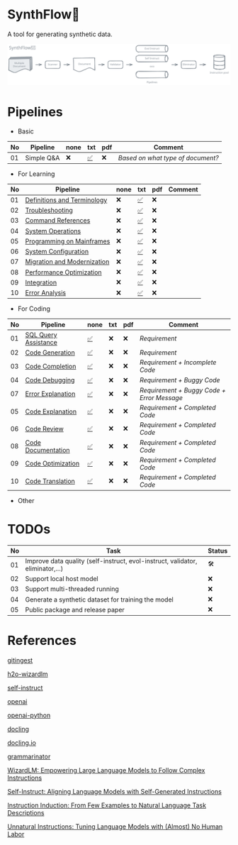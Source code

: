 # SynthFlow🍃

A tool for generating synthetic data.

<div align="center">
  <img src="assets/imgs/synthflow.svg">
</div>

# Pipelines

- Basic

|No|Pipeline|none|txt|pdf|Comment|
|---|---|---|---|---|---|
|01|Simple Q&A|❌|[✅](pipelines/Basic.py#L4)|❌|*Based on what type of document?*|

- For Learning

|No|Pipeline|none|txt|pdf|Comment|
|---|---|---|---|---|---|
|01|[Definitions and Terminology](docs/mainframe_learning_instruction_data.md#1-definitions-and-terminology)|❌|[✅](pipelines/Learning.py#L572)|❌||
|02|[Troubleshooting](docs/mainframe_learning_instruction_data.md#2-troubleshooting)|❌|[✅](pipelines/Learning.py#L513)|❌||
|03|[Command References](docs/mainframe_learning_instruction_data.md#3-command-references)|❌|[✅](pipelines/Learning.py#L454)|❌||
|04|[System Operations](docs/mainframe_learning_instruction_data.md#4-system-operations)|❌|[✅](pipelines/Learning.py#L395)|❌||
|05|[Programming on Mainframes](docs/mainframe_learning_instruction_data.md#5-programming-on-mainframes)|❌|[✅](pipelines/Learning.py#L336)|❌||
|06|[System Configuration](docs/mainframe_learning_instruction_data.md#6-system-configuration)|❌|[✅](pipelines/Learning.py#L276)|❌||
|07|[Migration and Modernization](docs/mainframe_learning_instruction_data.md#7-migration-and-modernization)|❌|[✅](pipelines/Learning.py#L217)|❌||
|08|[Performance Optimization](docs/mainframe_learning_instruction_data.md#8-performance-optimization)|❌|[✅](pipelines/Learning.py#L158)|❌||
|09|[Integration](docs/mainframe_learning_instruction_data.md#9-integration)|❌|[✅](pipelines/Learning.py#L99)|❌||
|10|[Error Analysis](docs/mainframe_learning_instruction_data.md#10-error-analysis)|❌|[✅](pipelines/Learning.py#L40)|❌||

- For Coding

|No|Pipeline|none|txt|pdf|Comment|
|---|---|---|---|---|---|
|01|[SQL Query Assistance](docs/coding_instruction_data.md#10-sql-query-assistance)|[✅](pipelines/Coding.py#L40)|❌|❌|*Requirement*|
|02|[Code Generation](docs/coding_instruction_data.md#3-code-generation)|[✅](pipelines/Coding.py#L570)|❌|❌|*Requirement*|
|03|[Code Completion](docs/coding_instruction_data.md#4-code-completion)|[✅](pipelines/Coding.py#L486)|❌|❌|*Requirement + Incomplete Code*|
|04|[Code Debugging](docs/coding_instruction_data.md#2-code-debugging)|[✅](pipelines/Coding.py#L626)|❌|❌|*Requirement + Buggy Code*|
|07|[Error Explanation](docs/coding_instruction_data.md#8-error-explanation)|[✅](pipelines/Coding.py#L181)|❌|❌|*Requirement + Buggy Code + Error Message*|
|05|[Code Explanation](docs/coding_instruction_data.md#1-code-explanation)|[✅](pipelines/Coding.py#L685)|❌|❌|*Requirement + Completed Code*|
|06|[Code Review](docs/coding_instruction_data.md#7-code-review)|[✅](pipelines/Coding.py#L243)|❌|❌|*Requirement + Completed Code*|
|08|[Code Documentation](docs/coding_instruction_data.md#9-code-documentation)|[✅](pipelines/Coding.py#L97)|❌|❌|*Requirement + Completed Code*|
|09|[Code Optimization](docs/coding_instruction_data.md#6-optimization-suggestions)|[✅](pipelines/Coding.py#L329)|❌|❌|*Requirement + Completed Code*|
|10|[Code Translation](docs/coding_instruction_data.md#5-code-translation)|[✅](pipelines/Coding.py#L410)|❌|❌|*Requirement + Completed Code*|


- Other

# TODOs
| No | Task                                         | Status |
|----|----------------------------------------------|--------|
| 01 | Improve data quality (self-instruct, evol-instruct, validator, eliminator,...)  | 🛠️     |
| 02 | Support local host model                     | ❌     |
| 03 | Support multi-threaded running               | ❌     |
| 04 | Generate a synthetic dataset for training the model | ❌ |
| 05 | Public package and release paper               | ❌     |

# References

[gitingest](https://github.com/cyclotruc/gitingest)

[h2o-wizardlm](https://github.com/h2oai/h2o-wizardlm?tab=readme-ov-file)

[self-instruct](https://github.com/yizhongw/self-instruct)

[openai](https://platform.openai.com/docs/overview)

[openai-python](https://github.com/locchh/openai-python)

[docling](https://github.com/DS4SD/docling)

[docling.io](https://ds4sd.github.io/docling/#ibm-open-source-ai)

[grammarinator](https://github.com/renatahodovan/grammarinator)

[WizardLM: Empowering Large Language Models to Follow Complex Instructions](https://arxiv.org/abs/2304.12244)

[Self-Instruct: Aligning Language Models with Self-Generated Instructions](https://arxiv.org/abs/2212.10560)

[Instruction Induction: From Few Examples to Natural Language Task Descriptions](https://arxiv.org/abs/2205.10782)

[Unnatural Instructions: Tuning Language Models with (Almost) No Human Labor](https://arxiv.org/abs/2212.09689)